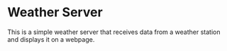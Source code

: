 # Weather Server

This is a simple weather server that receives data from a weather station and displays it on a webpage.
